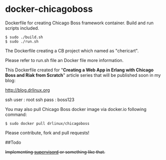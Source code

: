 docker-chicagoboss
==================

Dockerfile for creating Chicago Boss framework container. Build and run scripts included.

	$ sudo ./build.sh
	$ sudo ./run.sh


The Dockerfile creating a CB project which named as "chericart". 

Please refer to run.sh file an Docker file more information.

This Dockerfile created for "**Creating a Web App in Erlang with Chicago Boss and Riak from Scratch**" article series that will be published soon in my blog:

http://blog.drlinux.org

ssh user : root
ssh pass : boss123

You may also pull Chicago Boss docker image via docker.io following command:

	$ sudo docker pull drlinux/chicagoboss
	
Please contribute, fork and pull requests!

##Todo

<s>Implementing [supervisord](http://supervisord.org) or something like that.</s>





